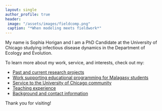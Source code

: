 ```yaml
---
layout: single
author_profile: true
header:
 image: "/assets/images/fieldcomp.png"
 caption: "*When modeling meets fieldwork*"
---
```


My name is Sophia Horigan and I am a PhD Candidate at the University of Chicago studying infectious disease dynamics in the Department of Ecology and Evolution.

To learn more about my work, service, and interests, check out my:

* [Past and current research projects](/research)
* [Work supporting educational programming for Malagasy students](/outreachprogramming)
* [Service to the University of Chicago community](/communityservice)
* [Teaching experience](/teaching)
* [Background and contact information](/about)

Thank you for visiting!
